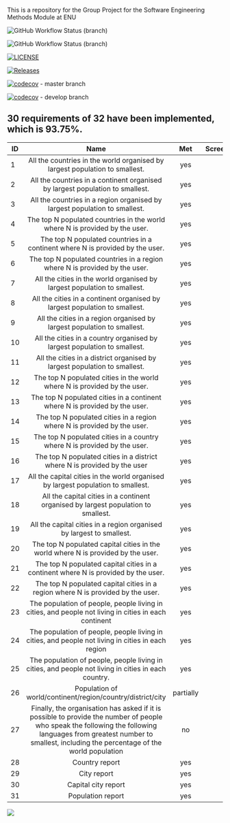 This is a repository for the Group Project for the Software Engineering Methods Module at ENU 

![GitHub Workflow Status (branch)](https://img.shields.io/github/actions/workflow/status/vladkoisnych/sem_group_project_25/main.yml?branch=master)

![GitHub Workflow Status (branch)](https://img.shields.io/github/actions/workflow/status/vladkoisnych/sem_group_project_25/main.yml?branch=develop)

[![LICENSE](https://img.shields.io/github/license/vladkoisnych/sem_group_project_25.svg?style=flat-square)](https://github.com/vladkoisnych/sem_group_project_25/blob/master/LICENSE)

[![Releases](https://img.shields.io/github/release/vladkoisnych/sem_group_project_25/all.svg?style=flat-square)](https://github.com/vladkoisnych/sem_group_project_25/releases)

[![codecov](https://codecov.io/gh/vladkoisnych/sem_group_project_25/branch/master/graph/badge.svg?token=Y0034W9TKB)](https://codecov.io/gh/vladkoisnych/sem_group_project_25) - master branch

[![codecov](https://codecov.io/gh/vladkoisnych/sem_group_project_25/branch/develop/graph/badge.svg?token=Y0034W9TKB)](https://codecov.io/gh/vladkoisnych/sem_group_project_25) - develop branch

## 30 requirements of 32 have been implemented, which is 93.75%.

| ID |                                                                                                           Name                                                                                                           |    Met    | Screenshot   |
|----|:------------------------------------------------------------------------------------------------------------------------------------------------------------------------------------------------------------------------:|:---------:|-------------:|
| 1  |                                                                       All the countries in the world organised by largest population to smallest.                                                                        |    yes    |              |
| 2  |                                                                      All the countries in a continent organised by largest population to smallest.                                                                       |    yes    |              |
| 3  |                                                                        All the countries in a region organised by largest population to smallest.                                                                        |    yes    |              |
| 4  |                                                                       The top N populated countries in the world where N is provided by the user.                                                                        |    yes    |              |
| 5  |                                                                      The top N populated countries in a continent where N is provided by the user.                                                                       |    yes    |              |
| 6  |                                                                        The top N populated countries in a region where N is provided by the user.                                                                        |    yes    |              |
| 7  |                                                                         All the cities in the world organised by largest population to smallest.                                                                         |    yes    |              |
| 8  |                                                                        All the cities in a continent organised by largest population to smallest.                                                                        |    yes    |              |
| 9  |                                                                         All the cities in a region organised by largest population to smallest.                                                                          |    yes    |              |
| 10 |                                                                         All the cities in a country organised by largest population to smallest.                                                                         |    yes    |              |
| 11 |                                                                        All the cities in a district organised by largest population to smallest.                                                                         |    yes    |              |
| 12 |                                                                         The top N populated cities in the world where N is provided by the user.                                                                         |    yes    |              |
| 13 |                                                                        The top N populated cities in a continent where N is provided by the user.                                                                        |    yes    |              |
| 14 |                                                                         The top N populated cities in a region where N is provided by the user.                                                                          |    yes    |              |
| 15 |                                                                         The top N populated cities in a country where N is provided by the user.                                                                         |    yes    |              |
| 16 |                                                                         The top N populated cities in a district where N is provided by the user                                                                         |    yes    |              |
| 17 |                                                                     All the capital cities in the world organised by largest population to smallest.                                                                     |    yes    |              |
| 18 |                                                                    All the capital cities in a continent organised by largest population to smallest.                                                                    |    yes    |              |
| 19 |                                                                           All the capital cities in a region organised by largest to smallest.                                                                           |    yes    |              |
| 20 |                                                                     The top N populated capital cities in the world where N is provided by the user.                                                                     |    yes    |              |
| 21 |                                                                    The top N populated capital cities in a continent where N is provided by the user.                                                                    |    yes    |              |
| 22 |                                                                     The top N populated capital cities in a region where N is provided by the user.                                                                      |    yes    |              |
| 23 |                                                           The population of people, people living in cities, and people not living in cities in each continent                                                           |    yes    |              |
| 24 |                                                            The population of people, people living in cities, and people not living in cities in each region                                                             |    yes    |              |
| 25 |                                                           The population of people, people living in cities, and people not living in cities in each country.                                                            |    yes    |              |
| 26 |                                                                                Population of world/continent/region/country/district/city                                                                                | partially |              |
| 27 | Finally, the organisation has asked if it is possible to provide the number of people who speak the following the following languages from greatest number to smallest, including the percentage of the world population |    no     |              |
| 28 |                                                                                                      Country report                                                                                                      |    yes    |              |
| 29 |                                                                                                       City report                                                                                                        |    yes    |              |
| 30 |                                                                                                   Capital city report                                                                                                    |    yes    |              |
| 31 |                                                                                                    Population report                                                                                                     |    yes    |              |



![](https://github.com/vladkoisnych/sem_group_project_25/blob/develop/screenshots/image.jpg?raw=true)
